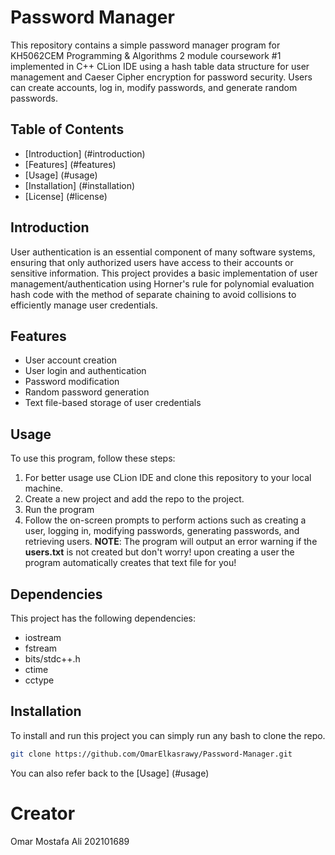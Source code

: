 # Password Manager

This repository contains a simple password manager program for KH5062CEM Programming & Algorithms 2 module coursework #1 implemented in C++ CLion IDE using a hash table data structure for user management and Caeser Cipher encryption for password security. Users can create accounts, log in, modify passwords, and generate random passwords.

## Table of Contents
- [Introduction] (#introduction)
- [Features] (#features)
- [Usage] (#usage)
- [Installation] (#installation)
- [License] (#license)

## Introduction

User authentication is an essential component of many software systems, ensuring that only authorized users have access to their accounts or sensitive information. This project provides a basic implementation of user management/authentication using Horner's rule for polynomial evaluation hash code with the method of separate chaining to avoid collisions to efficiently manage user credentials. 

## Features

- User account creation
- User login and authentication
- Password modification
- Random password generation
- Text file-based storage of user credentials

## Usage

To use this program, follow these steps:

1. For better usage use CLion IDE and clone this repository to your local machine.
2. Create a new project and add the repo to the project.
3. Run the program
4. Follow the on-screen prompts to perform actions such as creating a user, logging in, modifying passwords, generating passwords, and retrieving users.
**NOTE**: The program will output an error warning if the **users.txt** is not created but don't worry! upon creating a user the program automatically creates that text file for you!

## Dependencies

This project has the following dependencies:

- iostream
- fstream
- bits/stdc++.h
- ctime
- cctype

## Installation

To install and run this project you can simply run any bash to clone the repo.

```bash
git clone https://github.com/OmarElkasrawy/Password-Manager.git
```
You can also refer back to the [Usage] (#usage)

# Creator
Omar Mostafa Ali
202101689
